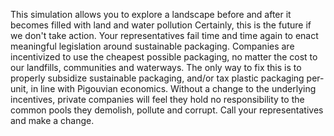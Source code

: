 This simulation allows you to explore a landscape before and after it becomes filled with land and water pollution
Certainly, this is the future if we don't take action.
Your representatives fail time and time again to enact meaningful legislation around sustainable packaging.
Companies are incentivized to use the cheapest possible packaging, no matter the cost to our landfills, communities and waterways.
The only way to fix this is to properly subsidize sustainable packaging, and/or tax plastic packaging per-unit, in line with Pigouvian economics.
Without a change to the underlying incentives, private companies will feel they hold no responsibility to the common pools they demolish, pollute and corrupt.
Call your representatives and make a change.
